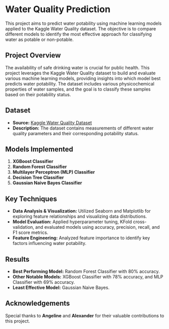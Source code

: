 # Water Quality Prediction

This project aims to predict water potability using machine learning models applied to the Kaggle Water Quality dataset. The objective is to compare different models to identify the most effective approach for classifying water as potable or non-potable.

## Project Overview

The availability of safe drinking water is crucial for public health. This project leverages the Kaggle Water Quality dataset to build and evaluate various machine learning models, providing insights into which model best predicts water potability. The dataset includes various physicochemical properties of water samples, and the goal is to classify these samples based on their potability status.

## Dataset

- **Source:** [Kaggle Water Quality Dataset](https://www.kaggle.com/datasets/adityakadiwal/water-potability)
- **Description:** The dataset contains measurements of different water quality parameters and their corresponding potability status.

## Models Implemented

1. **XGBoost Classifier**  
2. **Random Forest Classifier**  
3. **Multilayer Perceptron (MLP) Classifier**  
4. **Decision Tree Classifier**  
5. **Gaussian Naive Bayes Classifier**

## Key Techniques

- **Data Analysis & Visualization:** Utilized Seaborn and Matplotlib for exploring feature relationships and visualizing data distributions.
- **Model Evaluation:** Applied hyperparameter tuning, KFold cross-validation, and evaluated models using accuracy, precision, recall, and F1 score metrics.
- **Feature Engineering:** Analyzed feature importance to identify key factors influencing water potability.

## Results

- **Best Performing Model:** Random Forest Classifier with 80% accuracy.
- **Other Notable Models:** XGBoost Classifier with 78% accuracy, and MLP Classifier with 69% accuracy.
- **Least Effective Model:** Gaussian Naive Bayes.

## Acknowledgements

Special thanks to **Angeline** and **Alexander** for their valuable contributions to this project.
